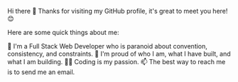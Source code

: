 Hi there 👋
Thanks for visiting my GitHub profile, it's great to meet you here! 😊

Here are some quick things about me:

🔭 I'm a Full Stack Web Developer who is paranoid about convention, consistency, and constraints.
🧸 I'm proud of who I am, what I have built, and what I am building.
🧑‍💻 Coding is my passion.
📫 The best way to reach me is to send me an email.
